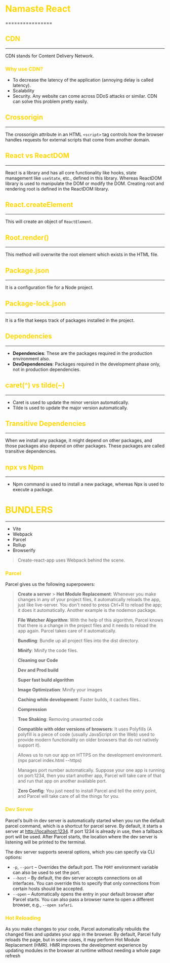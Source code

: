 # <font color="#FFD700">Namaste React</font>

================

## <font color="#FFD700">CDN</font>

---

CDN stands for Content Delivery Network.

### <font color="#FFD700">Why use CDN?</font>

- To decrease the latency of the application (annoying delay is called latency).
- Scalability
- Security. Any website can come across DDoS attacks or similar. CDN can solve this problem pretty easily.

## <font color="#FFD700">Crossorigin</font>

---

The crossorigin attribute in an HTML `<script>` tag controls how the browser handles requests for external scripts that come from another domain.

## <font color="#FFD700">React vs ReactDOM</font>

---

React is a library and has all core functionality like hooks, state management like `useState`, etc., defined in this library. Whereas ReactDOM library is used to manipulate the DOM or modify the DOM. Creating root and rendering root is defined in the ReactDOM library.

## <font color="#FFD700">React.createElement</font>

---

This will create an object of `ReactElement`.

## <font color="#FFD700">Root.render()</font>

---

This method will overwrite the root element which exists in the HTML file.

## <font color="#FFD700">Package.json</font>

---

It is a configuration file for a Node project.

## <font color="#FFD700">Package-lock.json</font>

---

It is a file that keeps track of packages installed in the project.

## <font color="#FFD700">Dependencies</font>

---

- **Dependencies**: These are the packages required in the production environment also.
- **DevDependencies**: Packages required in the development phase only, not in production dependencies.

## <font color="#FFD700">caret(^) vs tilde(~)</font>

---

- Caret is used to update the minor version automatically.
- Tilde is used to update the major version automatically.

## <font color="#FFD700">Transitive Dependencies</font>

---

When we install any package, it might depend on other packages, and those packages also depend on other packages. These packages are called transitive dependencies.

## <font color="#FFD700">npx vs Npm</font>

---

- Npm command is used to install a new package, whereas Npx is used to execute a package.

# <font color="#FFD700">BUNDLERS</font>

---

- Vite
- Webpack
- Parcel
- Rollup
- Browserify

> Create-react-app uses Webpack behind the scene.

### <font color="#FFD700">Parcel</font>

Parcel gives us the following superpowers:

> **Create a server** > **Hot Module Replacement**: Whenever you make changes in any of your project files, it automatically reloads the app, just like live-server. You don't need to press Ctrl+R to reload the app; it does it automatically. Another example is the nodemon package.

> **File Watcher Algorithm**: With the help of this algorithm, Parcel knows that there is a change in the project files and it needs to reload the app again. Parcel takes care of it automatically.

> **Bundling**: Bundle up all project files into the dist directory.

> **Minify**: Minify the code files.

> **Cleaning our Code**

> **Dev and Prod build**

> **Super fast build algorithm**

> **Image Optimization**: Minify your images

> **Caching while development**: Faster builds, it caches files..

> **Compression**

> **Tree Shaking**: Removing unwanted code

> **Compatible with older versions of browsers**: It uses Polyfills (A polyfill is a piece of code (usually JavaScript on the Web) used to provide modern functionality on older browsers that do not natively support it).

> Allows us to run our app on HTTPS on the development environment. (npx parcel index.html --https)

> Manages port number automatically. Suppose your one app is running on port:1234, then you start another app, Parcel will take care of that and run that app on another available port.

> **Zero Config**: You just need to install Parcel and tell the entry point, and Parcel will take care of all the things for you.

### <font color="#FFD700">Dev Server</font>

Parcel's built-in dev server is automatically started when you run the default parcel command, which is a shortcut for parcel serve. By default, it starts a server at <http://localhost:1234>. If port 1234 is already in use, then a fallback port will be used. After Parcel starts, the location where the dev server is listening will be printed to the terminal.

The dev server supports several options, which you can specify via CLI options:

- `-p`, `--port` – Overrides the default port. The `PORT` environment variable can also be used to set the port.
- `--host` – By default, the dev server accepts connections on all interfaces. You can override this to specify that only connections from certain hosts should be accepted.
- `--open` – Automatically opens the entry in your default browser after Parcel starts. You can also pass a browser name to open a different browser, e.g., `--open safari`.

### <font color="#FFD700">Hot Reloading</font>

As you make changes to your code, Parcel automatically rebuilds the changed files and updates your app in the browser. By default, Parcel fully reloads the page, but in some cases, it may perform Hot Module Replacement (HMR). HMR improves the development experience by updating modules in the browser at runtime without needing a whole page refresh
